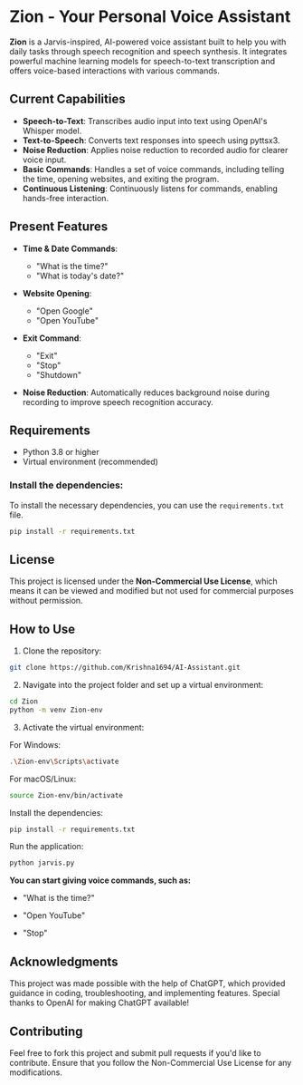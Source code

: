 # Zion - Your Personal Voice Assistant

**Zion** is a Jarvis-inspired, AI-powered voice assistant built to help you with daily tasks through speech recognition and speech synthesis. It integrates powerful machine learning models for speech-to-text transcription and offers voice-based interactions with various commands.

## Current Capabilities

- **Speech-to-Text**: Transcribes audio input into text using OpenAI's Whisper model.
- **Text-to-Speech**: Converts text responses into speech using pyttsx3.
- **Noise Reduction**: Applies noise reduction to recorded audio for clearer voice input.
- **Basic Commands**: Handles a set of voice commands, including telling the time, opening websites, and exiting the program.
- **Continuous Listening**: Continuously listens for commands, enabling hands-free interaction.

## Present Features

- **Time & Date Commands**:
  - "What is the time?"
  - "What is today's date?"

- **Website Opening**:
  - "Open Google"
  - "Open YouTube"

- **Exit Command**:
  - "Exit"
  - "Stop"
  - "Shutdown"

- **Noise Reduction**: Automatically reduces background noise during recording to improve speech recognition accuracy.

## Requirements

- Python 3.8 or higher
- Virtual environment (recommended)

### Install the dependencies:
To install the necessary dependencies, you can use the `requirements.txt` file.

```bash
pip install -r requirements.txt 
```
## License

This project is licensed under the **Non-Commercial Use License**, which means it can be viewed and modified but not used for commercial purposes without permission.

## How to Use

1. Clone the repository:

```bash
git clone https://github.com/Krishna1694/AI-Assistant.git
```
2. Navigate into the project folder and set up a virtual environment:

```bash
cd Zion
python -m venv Zion-env
```
3. Activate the virtual environment:

For Windows:

```bash
.\Zion-env\Scripts\activate
```

For macOS/Linux:
```bash
source Zion-env/bin/activate
```

Install the dependencies:

```bash
pip install -r requirements.txt
```
Run the application:

```bash
python jarvis.py
```


**You can start giving voice commands, such as:**

- "What is the time?"

- "Open YouTube"

- "Stop"

## Acknowledgments
This project was made possible with the help of ChatGPT, which provided guidance in coding, troubleshooting, and implementing features. Special thanks to OpenAI for making ChatGPT available!

## Contributing
Feel free to fork this project and submit pull requests if you'd like to contribute. Ensure that you follow the Non-Commercial Use License for any modifications.
